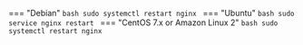=== "Debian"
    ```bash
    sudo systemctl restart nginx
    ```
=== "Ubuntu"
    ```bash
    sudo service nginx restart
    ```
=== "CentOS 7.x or Amazon Linux 2"
    ```bash
    sudo systemctl restart nginx
    ```
